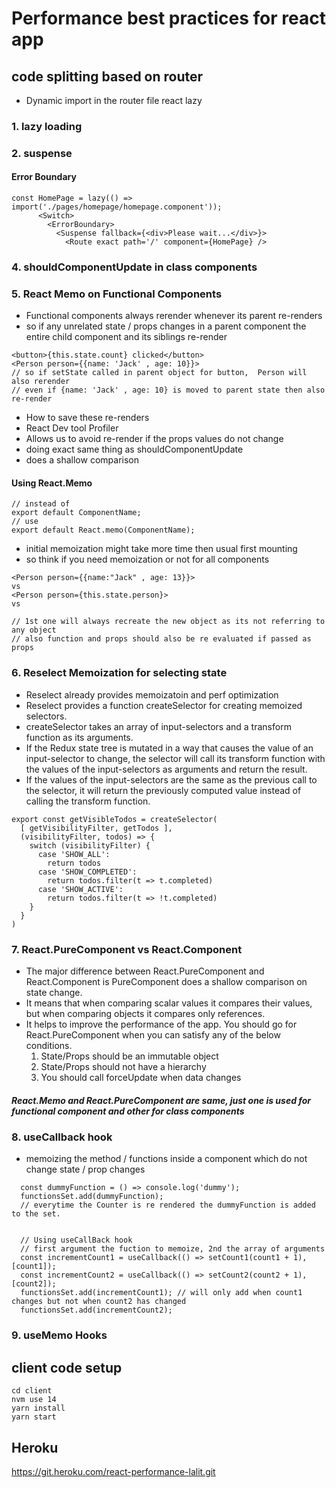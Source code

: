 # Performance best practices for react app

## code splitting based on router
- Dynamic import in the router file react lazy
### 1. lazy loading
### 2. suspense
#### Error Boundary 
```
const HomePage = lazy(() => import('./pages/homepage/homepage.component'));
      <Switch>
        <ErrorBoundary>
          <Suspense fallback={<div>Please wait...</div>}>
            <Route exact path='/' component={HomePage} />
```
### 4. shouldComponentUpdate in class components

### 5. React Memo on Functional Components
- Functional components always rerender whenever its parent re-renders 
- so if any unrelated state / props changes in a parent component the entire child component 
and its siblings re-render

```
<button>{this.state.count} clicked</button>
<Person person={{name: 'Jack' , age: 10}}>
// so if setState called in parent object for button,  Person will also rerender
// even if {name: 'Jack' , age: 10} is moved to parent state then also re-render 
```

- How to save these re-renders
- React Dev tool Profiler
- Allows us to avoid re-render if the props values do not change
- doing exact same thing as shouldComponentUpdate 
- does a shallow comparison 

#### Using React.Memo
```
// instead of 
export default ComponentName;
// use
export default React.memo(ComponentName);
```
- initial memoization might take more time then usual first mounting
- so think if you need memoization or not for all components
```
<Person person={{name:"Jack" , age: 13}}>
vs
<Person person={this.state.person}>
vs

// 1st one will always recreate the new object as its not referring to any object
// also function and props should also be re evaluated if passed as props 
```

### 6. Reselect Memoization for selecting state
- Reselect already provides memoizatoin and perf optimization 
- Reselect provides a function createSelector for creating memoized selectors.
- createSelector takes an array of input-selectors and a transform function as its arguments. 
- If the Redux state tree is mutated in a way that causes the value of an input-selector to change, the selector will call its transform function with the values of the input-selectors as arguments and return the result.
- If the values of the input-selectors are the same as the previous call to the selector, it will return the previously computed value instead of calling the transform function.
```
export const getVisibleTodos = createSelector(
  [ getVisibilityFilter, getTodos ],
  (visibilityFilter, todos) => {
    switch (visibilityFilter) {
      case 'SHOW_ALL':
        return todos
      case 'SHOW_COMPLETED':
        return todos.filter(t => t.completed)
      case 'SHOW_ACTIVE':
        return todos.filter(t => !t.completed)
    }
  }
)
```

### 7. React.PureComponent vs React.Component
* The major difference between React.PureComponent and React.Component is PureComponent does a shallow comparison on state change. 
* It means that when comparing scalar values it compares their values, but when comparing objects it compares only references. 
* It helps to improve the performance of the app.
You should go for React.PureComponent when you can satisfy any of the below conditions.
  1. State/Props should be an immutable object
  2. State/Props should not have a hierarchy
  3. You should call forceUpdate when data changes

##### React.Memo and React.PureComponent are same, just one is used for functional component and other for class components

### 8. useCallback hook
- memoizing the method / functions inside a component which do not change state / prop changes

```
  const dummyFunction = () => console.log('dummy');
  functionsSet.add(dummyFunction);
  // everytime the Counter is re rendered the dummyFunction is added to the set.


  // Using useCallBack hook
  // first argument the fuction to memoize, 2nd the array of arguments
  const incrementCount1 = useCallback(() => setCount1(count1 + 1), [count1]);
  const incrementCount2 = useCallback(() => setCount2(count2 + 1), [count2]);
  functionsSet.add(incrementCount1); // will only add when count1 changes but not when count2 has changed
  functionsSet.add(incrementCount2);

```
### 9. useMemo Hooks


## client code setup 
```
cd client
nvm use 14
yarn install
yarn start
```
## Heroku
 https://git.heroku.com/react-performance-lalit.git 